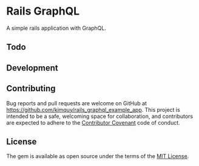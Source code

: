 # Rails GraphQL

A simple rails application with GraphQL.

## Todo

## Development


## Contributing

Bug reports and pull requests are welcome on GitHub at https://github.com/kimquy/rails_graphql_example_app. This project is intended to be a safe, welcoming space for collaboration, and contributors are expected to adhere to the [Contributor Covenant](http://contributor-covenant.org) code of conduct.


## License

The gem is available as open source under the terms of the [MIT License](http://opensource.org/licenses/MIT).
